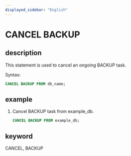 ```yaml
---
displayed_sidebar: "English"
---
```


# CANCEL BACKUP

## description

This statement is used to cancel an ongoing BACKUP task.

Syntax:

```sql
CANCEL BACKUP FROM db_name;
```

## example

1. Cancel BACKUP task from example_db.

    ```sql
    CANCEL BACKUP FROM example_db;
    ```

## keyword

CANCEL, BACKUP
